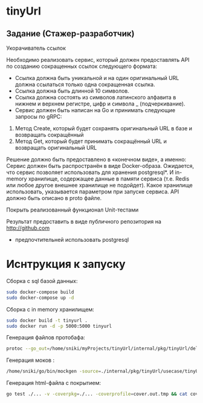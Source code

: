 # tinyUrl

## Задание (Стажер-разработчик)

Укорачиватель ссылок

Необходимо реализовать сервис, который должен предоставлять API по созданию сокращенных ссылок следующего формата:

 - Ссылка должна быть уникальной и на один оригинальный URL должна ссылаться только одна сокращенная ссылка.
 - Ссылка должна быть длинной 10 символов.
 - Ссылка должна состоять из символов латинского алфавита в нижнем и верхнем регистре, цифр и символа _ (подчеркивание).
 - Сервис должен быть написан на Go и принимать следующие запросы по gRPC:
1. Метод Create, который будет сохранять оригинальный URL в базе и возвращать сокращённый
2. Метод Get, который будет принимать сокращённый URL и возвращать оригинальный URL

Решение должно быть предоставлено в «конечном виде», а именно:
Сервис должен быть распространён в виде Docker-образа. Ожидается, что сервис позволяет использовать для хранения postgresql*. И in-memory хранилище, содержащее данные в памяти сервиса (т.е. Redis или любое другое внешнее хранилище не подойдет). Какое хранилище использовать, указывается параметром при запуске сервиса. API должно быть описано в proto файле.

Покрыть реализованный функционал Unit-тестами

Результат предоставить в виде публичного репозитория на http://github.com

* предпочтительней использовать postgresql

# Иснтрукция к запуску

Сборка с sql базой данных:

```bash
sudo docker-compose build
sudo docker-compose up -d
```

Сборка с in memory хранилищем:

```bash
sudo docker build -t tinyurl .
sudo docker run -d -p 5000:5000 tinyurl
```

Генерация файлов протобафа:

``` bash
protoc --go_out=/home/sniki/myProjects/tinyUrl/internal/pkg/tinyUrl/delivery/server --go_opt=paths=source_relative --go-grpc_out=/home/sniki/myProjects/tinyUrl/internal/pkg/tinyUrl/delivery/server --go-grpc_opt=paths=source_relative /home/sniki/myProjects/tinyUrl/internal/pkg/tinyUrl/delivery/server/proto/server.proto --proto_path=/home/sniki/myProjects/tinyUrl/internal/pkg/tinyUrl/delivery/server/proto
```

Генерация моков :

```bash
/home/sniki/go/bin/mockgen -source=./internal/pkg/tinyUrl/usecase/tinyUrl.go -destination=./internal/pkg/tinyUrl/usecase/mocks/tinyUrl_mock.go
```

Генерация html-файла с покрытием:

```bash
go test ./... -v -coverpkg=./... -coverprofile=cover.out.tmp && cat cover.out.tmp | grep -v "mock.go" | grep -v "pb.go" > cover.out && go tool cover -func=cover.out && go tool cover -html=cover.out
```